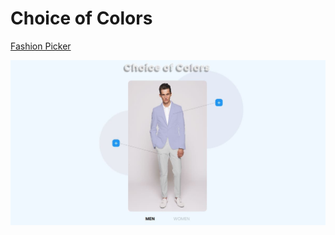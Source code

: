 # Choice of Colors

[Fashion Picker]([https://recreatorus.github.io/Choice-of-Colors/ 'watch demo')

![scan](fashionpicker.jpg)
